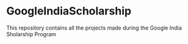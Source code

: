 # GoogleIndiaScholarship
This repository contains all the projects made during the Google India Sholarship Program
